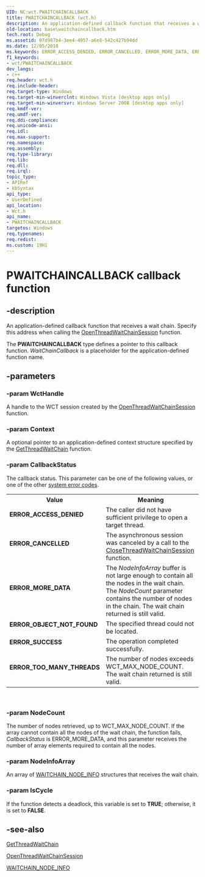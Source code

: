 ```yaml
---
UID: NC:wct.PWAITCHAINCALLBACK
title: PWAITCHAINCALLBACK (wct.h)
description: An application-defined callback function that receives a wait chain. Specify this address when calling the OpenThreadWaitChainSession function.
old-location: base\waitchaincallback.htm
tech.root: Debug
ms.assetid: 07d987b4-3ee4-4957-a6e8-542c427b94dd
ms.date: 12/05/2018
ms.keywords: ERROR_ACCESS_DENIED, ERROR_CANCELLED, ERROR_MORE_DATA, ERROR_OBJECT_NOT_FOUND, ERROR_SUCCESS, ERROR_TOO_MANY_THREADS, PWAITCHAINCALLBACK, PWAITCHAINCALLBACK callback, PWAITCHAINCALLBACK callback function, base.waitchaincallback, wct/PWAITCHAINCALLBACK
f1_keywords:
- wct/PWAITCHAINCALLBACK
dev_langs:
- c++
req.header: wct.h
req.include-header: 
req.target-type: Windows
req.target-min-winverclnt: Windows Vista [desktop apps only]
req.target-min-winversvr: Windows Server 2008 [desktop apps only]
req.kmdf-ver: 
req.umdf-ver: 
req.ddi-compliance: 
req.unicode-ansi: 
req.idl: 
req.max-support: 
req.namespace: 
req.assembly: 
req.type-library: 
req.lib: 
req.dll: 
req.irql: 
topic_type:
- APIRef
- kbSyntax
api_type:
- UserDefined
api_location:
- Wct.h
api_name:
- PWAITCHAINCALLBACK
targetos: Windows
req.typenames: 
req.redist: 
ms.custom: 19H1
---
```


# PWAITCHAINCALLBACK callback function


## -description


An application-defined callback function that receives a wait chain. Specify this address when calling the 
<a href="https://docs.microsoft.com/windows/desktop/api/wct/nf-wct-openthreadwaitchainsession">OpenThreadWaitChainSession</a> function.

The <b>PWAITCHAINCALLBACK</b> type defines a pointer to this callback function. 
<i>WaitChainCallback</i> is a placeholder for the application-defined function name.


## -parameters




### -param WctHandle

A handle to the WCT session created by the <a href="https://docs.microsoft.com/windows/desktop/api/wct/nf-wct-openthreadwaitchainsession">OpenThreadWaitChainSession</a> function.


### -param Context

A optional pointer to an application-defined context structure specified by the <a href="https://docs.microsoft.com/windows/desktop/api/wct/nf-wct-getthreadwaitchain">GetThreadWaitChain</a> function.


### -param CallbackStatus

The callback status. This parameter can be one of the following values, or one of the other <a href="https://docs.microsoft.com/windows/desktop/Debug/system-error-codes">system error codes</a>.

<table>
<tr>
<th>Value</th>
<th>Meaning</th>
</tr>
<tr>
<td width="40%"><a id="ERROR_ACCESS_DENIED"></a><a id="error_access_denied"></a><dl>
<dt><b>ERROR_ACCESS_DENIED</b></dt>
</dl>
</td>
<td width="60%">
The caller did not have sufficient privilege to open a target thread.

</td>
</tr>
<tr>
<td width="40%"><a id="ERROR_CANCELLED"></a><a id="error_cancelled"></a><dl>
<dt><b>ERROR_CANCELLED</b></dt>
</dl>
</td>
<td width="60%">
The asynchronous session was canceled by a call to the <a href="https://docs.microsoft.com/windows/desktop/api/wct/nf-wct-closethreadwaitchainsession">CloseThreadWaitChainSession</a> function.

</td>
</tr>
<tr>
<td width="40%"><a id="ERROR_MORE_DATA"></a><a id="error_more_data"></a><dl>
<dt><b>ERROR_MORE_DATA</b></dt>
</dl>
</td>
<td width="60%">
The <i>NodeInfoArray</i> buffer is not large enough to contain all the nodes in the wait chain. The <i>NodeCount</i> parameter contains the number of nodes in the chain. The wait chain returned is still valid.

</td>
</tr>
<tr>
<td width="40%"><a id="ERROR_OBJECT_NOT_FOUND"></a><a id="error_object_not_found"></a><dl>
<dt><b>ERROR_OBJECT_NOT_FOUND</b></dt>
</dl>
</td>
<td width="60%">
The specified thread could not be located.

</td>
</tr>
<tr>
<td width="40%"><a id="ERROR_SUCCESS"></a><a id="error_success"></a><dl>
<dt><b>ERROR_SUCCESS</b></dt>
</dl>
</td>
<td width="60%">
The operation completed successfully.

</td>
</tr>
<tr>
<td width="40%"><a id="ERROR_TOO_MANY_THREADS"></a><a id="error_too_many_threads"></a><dl>
<dt><b>ERROR_TOO_MANY_THREADS</b></dt>
</dl>
</td>
<td width="60%">
The number of nodes exceeds WCT_MAX_NODE_COUNT. The wait chain returned is still valid.

</td>
</tr>
</table>
 


### -param NodeCount

The number of nodes retrieved, up to WCT_MAX_NODE_COUNT. If the array cannot contain all the nodes of the wait chain, the function fails, <i>CallbackStatus</i> is ERROR_MORE_DATA, and this parameter receives the number of array elements required to contain all the nodes.


### -param NodeInfoArray

An array of <a href="https://docs.microsoft.com/windows/desktop/api/wct/ns-wct-waitchain_node_info">WAITCHAIN_NODE_INFO</a> structures that receives the wait chain.


### -param IsCycle

If the function detects a deadlock, this variable is set to <b>TRUE</b>; otherwise, it is set to <b>FALSE</b>.


## -see-also




<a href="https://docs.microsoft.com/windows/desktop/api/wct/nf-wct-getthreadwaitchain">GetThreadWaitChain</a>



<a href="https://docs.microsoft.com/windows/desktop/api/wct/nf-wct-openthreadwaitchainsession">OpenThreadWaitChainSession</a>



<a href="https://docs.microsoft.com/windows/desktop/api/wct/ns-wct-waitchain_node_info">WAITCHAIN_NODE_INFO</a>
 

 


